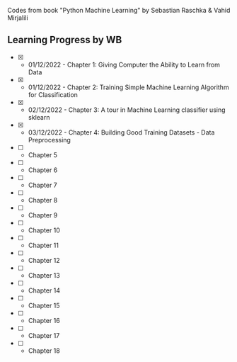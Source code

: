 Codes from book "Python Machine Learning" by Sebastian Raschka & Vahid Mirjalili

Learning Progress by WB
-------------------------------

- [X] - 01/12/2022 - Chapter 1: Giving Computer the Ability to Learn from Data<br>
- [X] - 01/12/2022 - Chapter 2: Training Simple Machine Learning Algorithm for Classification<br>
- [X] - 02/12/2022 - Chapter 3: A tour in Machine Learning classifier using sklearn<br>
- [X] - 03/12/2022 - Chapter 4: Building Good Training Datasets - Data Preprocessing<br>
- [ ] - Chapter 5<br>
- [ ] - Chapter 6<br>
- [ ] - Chapter 7<br>
- [ ] - Chapter 8<br>
- [ ] - Chapter 9<br>
- [ ] - Chapter 10<br>
- [ ] - Chapter 11<br>
- [ ] - Chapter 12<br>
- [ ] - Chapter 13<br>
- [ ] - Chapter 14<br>
- [ ] - Chapter 15<br>
- [ ] - Chapter 16<br>
- [ ] - Chapter 17<br>
- [ ] - Chapter 18<br>